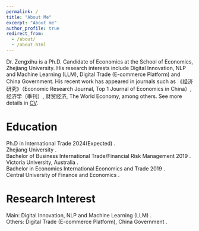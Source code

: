 ```yaml
---
permalink: /
title: "About Me"
excerpt: "About me"
author_profile: true
redirect_from: 
  - /about/
  - /about.html
---
```


Dr. Zengxihu is a Ph.D. Candidate of Economics at the School of Economics, Zhejiang University. His research interests include Digital Innovation, NLP and Machine Learning (LLM), Digital Trade (E-commerce Platform) and China Government. His recent work has appeared in journals such as 《经济研究》（Economic Research Journal, Top 1 Journal of Economics in China）, 经济学（季刊）, 财贸经济, The World Economy, among others. See more details in [CV](https://bosshu1212.github.io/files/cv/CV_Chinese.pdf).

Education
======
Ph.D in International Trade                                             2024(Expected) .<br>
Zhejiang University .<br>
Bachelor of Business  International Trade/Financial Risk Management     2019 .<br>
Victoria University, Australia .<br>
Bachelor in Economics International Economics and Trade                 2019 .<br>
Central University of Finance and Economics .<br>


Research Interest
======
Main: Digital Innovation, NLP and Machine Learning (LLM) .<br>
Others: Digital Trade (E-commerce Platform), China Government .<br>










